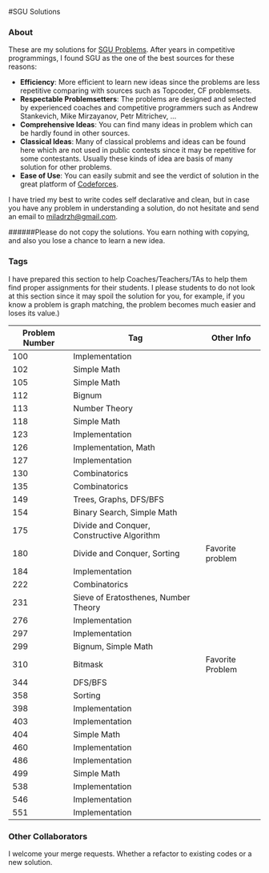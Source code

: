 #SGU Solutions


### About
These are my solutions for [SGU Problems](https://codeforces.com/problemsets/acmsguru). After years in competitive programmings, I found SGU as the one of the best sources for these reasons:

* **Efficiency**: More efficient to learn new ideas since the problems are less repetitive comparing with sources such as Topcoder, CF problemsets.   
* **Respectable Problemsetters**: The problems are designed and selected by experienced coaches and competitive programmers such as Andrew Stankevich, Mike Mirzayanov, Petr Mitrichev, ...
* **Comprehensive Ideas**: You can find many ideas in problem which can be hardly found in other sources.
* **Classical Ideas**: Many of classical problems and ideas can be found here which are not used in public contests since it may be repetitive for some contestants. Usually these kinds of idea are basis of many solution for other problems.
* **Ease of Use**: You can easily submit and see the verdict of solution in the great platform of [Codeforces](https://codeforces.com).

I have tried my best to write codes self declarative and clean, but in case you have any problem in understanding a solution, do not hesitate and send an email to miladrzh@gmail.com.

######Please do not copy the solutions. You earn nothing with copying, and also you lose a chance to learn a new idea.                                                           


### Tags
I have prepared this section to help Coaches/Teachers/TAs to help them find proper assignments for their students. I please students to do not look at this section since it may spoil the solution for you, for example, if you know a problem is graph matching, the problem becomes much easier and loses its value.)

Problem Number | Tag | Other Info
--- | --- | --- 
100 | Implementation 
102 | Simple Math 
105 | Simple Math
112 | Bignum
113 | Number Theory
118 | Simple Math 
123 | Implementation
126 | Implementation, Math
127 | Implementation
130 | Combinatorics 
135 | Combinatorics
149 | Trees, Graphs, DFS/BFS
154 | Binary Search, Simple Math 
175 | Divide and Conquer, Constructive Algorithm
180 | Divide and Conquer, Sorting | Favorite problem
184 | Implementation 
222 | Combinatorics
231 | Sieve of Eratosthenes, Number Theory
276 | Implementation
297 | Implementation
299 | Bignum, Simple Math
310 | Bitmask | Favorite Problem
344 | DFS/BFS
358 | Sorting 
398 | Implementation 
403 | Implementation
404 | Simple Math 
460 | Implementation
486 | Implementation 
499 | Simple Math
538 | Implementation
546 | Implementation 
551 | Implementation


### Other Collaborators
I welcome your merge requests. Whether a refactor to existing codes or a new solution. 